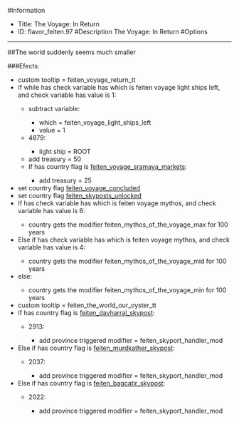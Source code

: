 #Information
 - Title: The Voyage: In Return
 - ID: flavor_feiten.97
#Description
The Voyage: In Return
#Options

___
##The world suddenly seems much smaller

###Efects:<ul><li>custom tooltip = feiten_voyage_return_tt</li><li>If while has check variable has which is feiten voyage light ships left, and check variable has value is 1:</li><ul><li>subtract variable:</li><ul><li>which = feiten_voyage_light_ships_left</li><li>value = 1</li></ul><li>4879:</li><ul><li>light ship = ROOT</li></ul><li>add treasury = 50</li><li>If has country flag is [feiten_voyage_sramaya_markets](../flags/feiten_voyage_sramaya_markets.md):</li><ul><li>add treasury = 25</li></ul></ul><li>set country flag [feiten_voyage_concluded](../flags/feiten_voyage_concluded.md)</li><li>set country flag [feiten_skyposts_unlocked](../flags/feiten_skyposts_unlocked.md)</li><li>If has check variable has which is feiten voyage mythos, and check variable has value is 6:</li><ul><li>country gets the modifier feiten_mythos_of_the_voyage_max for 100 years</li></ul><li>Else if has check variable has which is feiten voyage mythos, and check variable has value is 4:</li><ul><li>country gets the modifier feiten_mythos_of_the_voyage_mid for 100 years</li></ul><li>else:</li><ul><li>country gets the modifier feiten_mythos_of_the_voyage_min for 100 years</li></ul><li>custom tooltip = feiten_the_world_our_oyster_tt</li><li>If has country flag is [feiten_davharral_skypost](../flags/feiten_davharral_skypost.md):</li><ul><li>2913:</li><ul><li>add province triggered modifier = feiten_skyport_handler_mod</li></ul></ul><li>Else if has country flag is [feiten_murdkather_skypost](../flags/feiten_murdkather_skypost.md):</li><ul><li>2037:</li><ul><li>add province triggered modifier = feiten_skyport_handler_mod</li></ul></ul><li>Else if has country flag is [feiten_bagcatir_skypost](../flags/feiten_bagcatir_skypost.md):</li><ul><li>2022:</li><ul><li>add province triggered modifier = feiten_skyport_handler_mod</li></ul></ul></ul>
